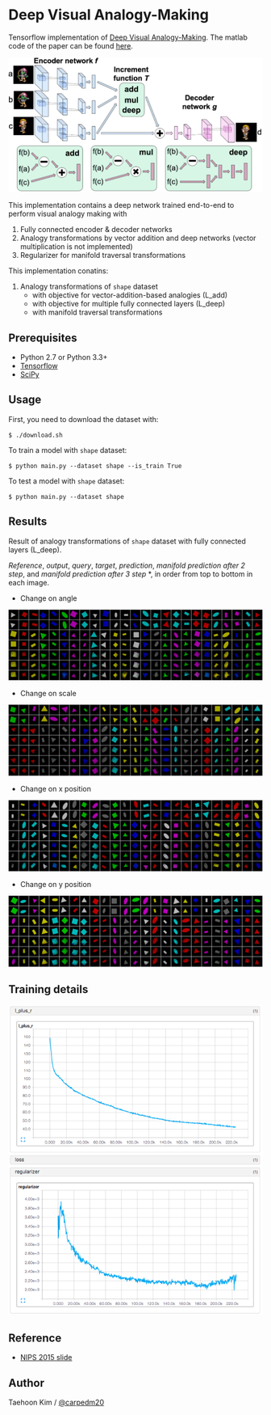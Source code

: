 Deep Visual Analogy-Making
==========================

Tensorflow implementation of [Deep Visual Analogy-Making](http://www-personal.umich.edu/~reedscot/nips2015.pdf). The matlab code of the paper can be found [here](http://www-personal.umich.edu/~reedscot/files/nips2015-analogy.tar.gz).

![model](assets/model.png)

This implementation contains a deep network trained end-to-end to perform visual analogy making with

1. Fully connected encoder & decoder networks
2. Analogy transformations by vector addition and deep networks (vector multiplication is not implemented)
3. Regularizer for manifold traversal transformations

This implementation conatins:

1. Analogy transformations of `shape` dataset
    - with objective for vector-addition-based analogies (L_add)
    - with objective for multiple fully connected layers (L_deep)
    - with manifold traversal transformations


Prerequisites
-------------

- Python 2.7 or Python 3.3+
- [Tensorflow](https://www.tensorflow.org/)
- [SciPy](http://www.scipy.org/)


Usage
-----

First, you need to download the dataset with:

    $ ./download.sh

To train a model with `shape` dataset:

    $ python main.py --dataset shape --is_train True

To test a model with `shape` dataset:

    $ python main.py --dataset shape 


Results
-------

Result of analogy transformations of `shape` dataset with fully connected layers (L_deep).

*Reference*, *output*, *query*, *target*, *prediction*, *manifold prediction after 2 step*, and *manifold prediction after 3 step* *, in order from top to bottom in each image.

- Change on angle

![training in progress](./assets/rotate_160212.png)

- Change on scale

![training in progress](./assets/scale_160212.png)

- Change on x position

![training in progress](./assets/xpos_160212.png)

- Change on y position

![training in progress](./assets/ypos_160212.png)



Training details
----------------

![training in progress](./assets/shape_loss_160211.png)



Reference
---------

- [NIPS 2015 slide](http://www-personal.umich.edu/~reedscot/files/nips2015-analogy-slides.pptx)


Author
------

Taehoon Kim / [@carpedm20](http://carpedm20.github.io/)

